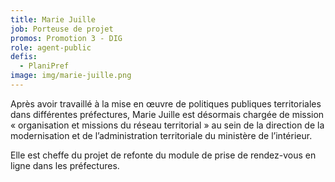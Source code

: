 ```yaml
---
title: Marie Juille
job: Porteuse de projet
promos: Promotion 3 - DIG
role: agent-public
defis:
  - PlaniPref
image: img/marie-juille.png
---
```

Après avoir travaillé à la mise en œuvre de politiques publiques territoriales dans différentes préfectures, Marie Juille est désormais chargée de mission « organisation et missions du réseau territorial » au sein de la direction de la modernisation et de l’administration territoriale du ministère de l’intérieur.

Elle est cheffe du projet de refonte du module de prise de rendez-vous en ligne dans les préfectures.